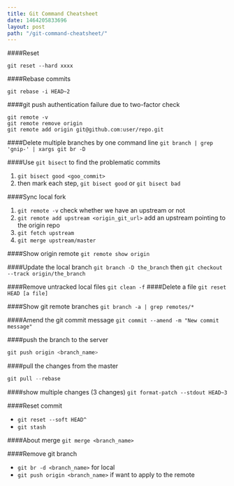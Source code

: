 ```yaml
---
title: Git Command Cheatsheet
date: 1464205833696
layout: post
path: "/git-command-cheatsheet/"
---
```


####Reset

```
git reset --hard xxxx
```

####Rebase commits
```
git rebase -i HEAD~2
```

####git push authentication failure due to two-factor check
```
git remote -v 
git remote remove origin 
git remote add origin git@github.com:user/repo.git  
```

####Delete multiple branches by one command line
`git branch | grep 'gnip-' | xargs git br -D`

####Use `git bisect` to find the problematic commits
1. `git bisect good <goo_commit>`
2. then mark each step, `git bisect good` or `git bisect bad`

####Sync local fork

1. `git remote -v` check whether we have an upstream or not
2. `git remote add upstream <origin_git_url>` add an upstream pointing to the origin repo
3. `git fetch upstream`
4. `git merge upstream/master`

####Show origin remote
`git remote show origin`

####Update the local branch
`git branch -D the_branch`
then
`git checkout --track origin/the_branch`

####Remove untracked local files
`git clean -f`
####Delete a file
`git reset HEAD [a file]`

####Show git remote branches
`git branch -a | grep remotes/*`

####Amend the git commit message
`git commit --amend -m "New commit message"`

####push the branch to the server
```javascript
git push origin <branch_name>

```

####pull the changes from the master
```javascript
git pull --rebase
```

####show multiple changes (3 changes)
`git format-patch --stdout HEAD~3`

####Reset commit
- `git reset --soft HEAD^`
- `git stash`

####About merge
`git merge <branch_name>`

####Remove git branch
- `git br -d <branch_name>` for local
- `git push origin <branch_name>` if want to apply to the remote